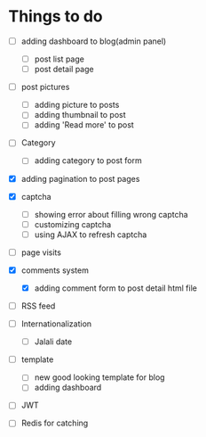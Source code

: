 # Things to do

- [ ] adding dashboard to blog(admin panel)
  - [ ] post list page
  - [ ] post detail page

- [ ] post pictures
  - [ ] adding picture to posts
  - [ ] adding thumbnail to post
  - [ ] adding 'Read more' to post

- [ ] Category
  - [ ] adding category to post form

- [x] adding pagination to post pages

- [x] captcha
  - [ ] showing error about filling wrong captcha
  - [ ] customizing captcha
  - [ ] using AJAX to refresh captcha

- [ ] page visits

- [x] comments system
  - [x] adding comment form to post detail html file

- [ ] RSS feed

- [ ] Internationalization
  - [ ] Jalali date

- [ ] template
  - [ ] new good looking template for blog
  - [ ] adding dashboard

- [ ] JWT

- [ ] Redis for catching
